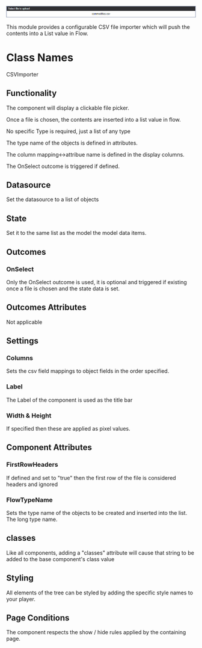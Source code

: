 ![CSV Image](https://github.com/MarkWattsBoomi/CSVImporter/blob/main/csv.png)

This module provides a configurable CSV file importer which will push the contents into a List value in Flow. 


# Class Names

CSVImporter

## Functionality

The component will display a clickable file picker.

Once a file is chosen, the contents are inserted into a list value in flow.

No specific Type is required, just a list of any type

The type name of the objects is defined in attributes.

The column mapping<->attribue name is defined in the display columns.

The OnSelect outcome is triggered if defined.

## Datasource

Set the datasource to a list of objects


## State

Set it to the same list as the model the model data items.


## Outcomes

### OnSelect

Only the OnSelect outcome is used, it is optional and triggered if existing once a file is chosen and the state data is set.


## Outcomes Attributes

Not applicable


## Settings

### Columns

Sets the csv field mappings to object fields in the order specified.

### Label

The Label of the component is used as the title bar

### Width & Height

If specified then these are applied as pixel values.

## Component Attributes

### FirstRowHeaders

If defined and set to "true" then the first row of the file is considered headers and ignored

### FlowTypeName

Sets the type name of the objects to be created and inserted into the list.  The long type name.


## classes

Like all components, adding a "classes" attribute will cause that string to be added to the base component's class value


## Styling

All elements of the tree can be styled by adding the specific style names to your player.


## Page Conditions

The component respects the show / hide rules applied by the containing page.



